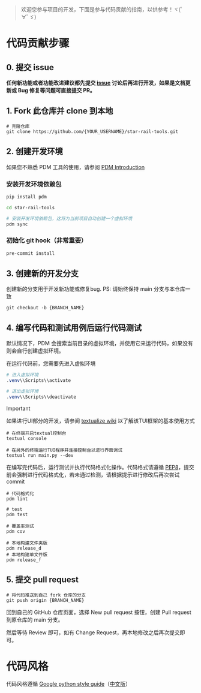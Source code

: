 > 欢迎您参与项目的开发，下面是参与代码贡献的指南，以供参考！ヾ(ﾟ∀ﾟゞ)

# 代码贡献步骤

## 0. 提交 issue

**任何新功能或者功能改进建议都先提交 [issue][issues] 讨论后再进行开发，如果是文档更新或 Bug 修复等问题可直接提交 PR。**

## 1. Fork 此仓库并 clone 到本地

```shell
# 克隆仓库
git clone https://github.com/{YOUR_USERNAME}/star-rail-tools.git
```

## 2. 创建开发环境

如果您不熟悉 PDM 工具的使用，请参阅 [PDM Introduction](https://pdm-project.org/en/stable/)

### 安装开发环境依赖包
```bash
pip install pdm

cd star-rail-tools

# 安装开发环境依赖包，这将为当前项目自动创建一个虚拟环境
pdm sync
```

### 初始化 git hook（非常重要）

```bash
pre-commit install
```

## 3. 创建新的开发分支

创建新的分支用于开发新功能或修复bug. PS: 请始终保持 main 分支与本仓库一致

```shell
git checkout -b {BRANCH_NAME}
```

## 4. 编写代码和测试用例后运行代码测试

默认情况下，PDM 会搜索当前目录的虚拟环境，并使用它来运行代码，如果没有则会自行创建虚拟环境。

在运行代码前，您需要先进入虚拟环境
```powershell
# 进入虚拟环境
.venv\\Scripts\\activate

# 退出虚拟环境
.venv\\Scripts\\deactivate
```

> [!IMPORTANT]
> 如果进行UI部分的开发，请参阅 [textualize wiki](https://textual.textualize.io/getting_started/) 以了解该TUI框架的基本使用方式
> ```shell
> # 在终端开启textual控制台
> textual console
> ```
>
> ```shell
> # 在另外的终端运行TUI程序并连接控制台以进行界面调试
> textual run main.py --dev
> ```

在编写完代码后，运行测试并执行代码格式化操作。代码格式请遵循 [PEP8][pep-8]，提交前会强制进行代码格式化，若未通过检测，请根据提示进行修改后再次尝试 commit

```shell
# 代码格式化
pdm lint

# test
pdm test

# 覆盖率测试
pdm cov

# 本地构建文件夹版
pdm release_d
# 本地构建单文件版
pdm release_f
```

## 5. 提交 pull request

```shell
# 将代码推送到自己 fork 仓库的分支
git push origin {BRANCH_NAME}
```

回到自己的 GitHub 仓库页面，选择 New pull request 按钮，创建 Pull request 到原仓库的 main 分支。

然后等待 Review 即可，如有 Change Request，再本地修改之后再次提交即可。


# 代码风格

代码风格遵循 [Google python style guide][google-style-guide]（[中文版][google-style-guide-cn]）


[issues]: https://github.com/cntvc/star-rail-tools/issues
[google-style-guide]: https://google.github.io/styleguide/pyguide.html
[google-style-guide-cn]: https://google-styleguide.readthedocs.io/zh_CN/latest/google-python-styleguide/contents.html
[pep-8]: https://peps.python.org/pep-0008/
